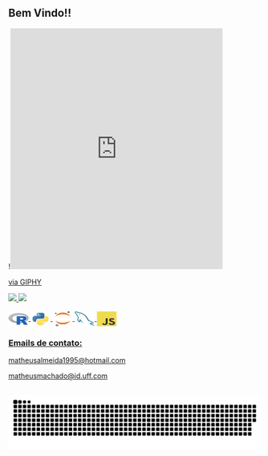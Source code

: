 ## Bem Vindo!!
 
!<iframe src="https://giphy.com/embed/9oIt6iam2411XVSnUa" width="423" height="480" frameBorder="0" class="giphy-embed" allowFullScreen></iframe><p><a href="https://giphy.com/gifs/nintendo-9oIt6iam2411XVSnUa">via GIPHY</a></p>

 <div>
  <a href="https://github.com/MatheusMachado57">
  <img height="180em" src="https://github-readme-stats.vercel.app/api?username=MatheusMachado57&show_icons=true&theme=dracula&include_all_commits=true&count_private=true"/>
  <img height="180em" src="https://github-readme-stats.vercel.app/api/top-langs/?username=MatheusMachado57&layout=compact&langs_count=16&theme=dracula"/>
<div>
 
<div style="display: inline_block"><br>
  <img align="center" alt="MM-R" height="30" width="40" src="https://raw.githubusercontent.com/devicons/devicon/master/icons/r/r-original.svg">
  <img align="center" alt="MM-Python" height="30" width="40" src="https://raw.githubusercontent.com/devicons/devicon/master/icons/python/python-original.svg">
  <img align="center" alt="MM-Jupyter" height="30" width="40" src="https://raw.githubusercontent.com/devicons/devicon/master/icons/jupyter/jupyter-original.svg">
  <img align="center" alt="MM-SQL" height="30" width="40" src="https://raw.githubusercontent.com/devicons/devicon/master/icons/mysql/mysql-original.svg">
  <img align="center" alt="MM-JS" height="30" width="40" src="https://raw.githubusercontent.com/devicons/devicon/master/icons/javascript/javascript-original.svg">
</div>
 
  ### Emails de contato:
  
  matheusalmeida1995@hotmail.com
 
  matheusmachado@id.uff.com
 
 </div>
 
  ##

<div>
  
  ![Snake animation](https://github.com/MatheusMachado57/MatheusMachado57/blob/output/github-contribution-grid-snake.svg)
  
 </div>
